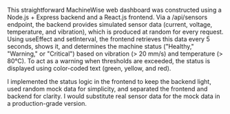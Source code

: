 This straightforward MachineWise web dashboard was constructed using a Node.js + Express backend and a React.js frontend. Via a /api/sensors endpoint, the backend provides simulated sensor data (current, voltage, temperature, and vibration), which is produced at random for every request. Using useEffect and setInterval, the frontend retrieves this data every 5 seconds, shows it, and determines the machine status ("Healthy," "Warning," or "Critical") based on vibration (> 20 mm/s) and temperature (> 80°C). To act as a warning when thresholds are exceeded, the status is displayed using color-coded text (green, yellow, and red).

I implemented the status logic in the frontend to keep the backend light, used random mock data for simplicity, and separated the frontend and backend for clarity. I would substitute real sensor data for the mock data in a production-grade version.
